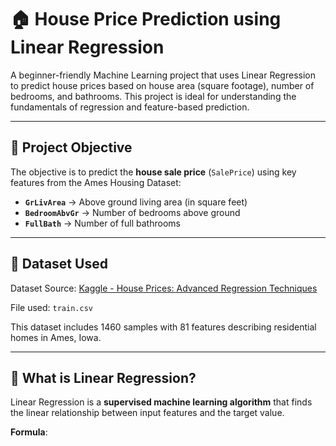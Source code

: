 # 🏠 House Price Prediction using Linear Regression

A beginner-friendly Machine Learning project that uses Linear Regression to predict house prices based on house area (square footage), number of bedrooms, and bathrooms. This project is ideal for understanding the fundamentals of regression and feature-based prediction.

---

## 📌 Project Objective

The objective is to predict the **house sale price** (`SalePrice`) using key features from the Ames Housing Dataset:

- **`GrLivArea`** → Above ground living area (in square feet)
- **`BedroomAbvGr`** → Number of bedrooms above ground
- **`FullBath`** → Number of full bathrooms

---

## 📂 Dataset Used

Dataset Source: [Kaggle - House Prices: Advanced Regression Techniques](https://www.kaggle.com/c/house-prices-advanced-regression-techniques/data)

File used: `train.csv`

This dataset includes 1460 samples with 81 features describing residential homes in Ames, Iowa.

---

## 🧠 What is Linear Regression?

Linear Regression is a **supervised machine learning algorithm** that finds the linear relationship between input features and the target value.

**Formula**:

